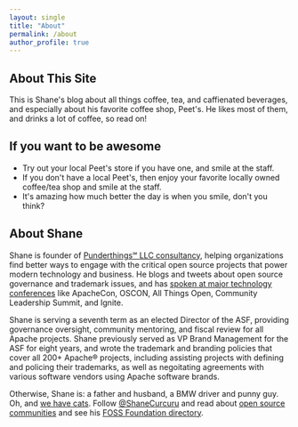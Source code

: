 ```yaml
---
layout: single
title: "About"
permalink: /about
author_profile: true
---
```


## About This Site

This is Shane's blog about all things coffee, tea, and caffienated beverages, and especially about his favorite coffee shop, Peet's.  He likes most of them, and drinks a lot of coffee, so read on!

## If you want to be awesome

  - Try out your local Peet's store if you have one, and smile at the staff.
  - If you don't have a local Peet's, then enjoy your favorite locally owned coffee/tea shop and smile at the staff.
  - It's amazing how much better the day is when you smile, don't you think?

## About Shane

Shane is founder of [Punderthings℠ LLC consultancy](http://punderthings.com/), helping organizations find better ways to engage with the critical open source projects that power modern technology and business.  He blogs and tweets about open source governance and trademark issues, and has [spoken at major technology conferences](http://ShaneSlides.com/) like ApacheCon, OSCON, All Things Open, Community Leadership Summit, and Ignite.

Shane is serving a seventh term as an elected Director of the ASF, providing governance oversight, community mentoring, and fiscal review for all Apache projects.  Shane previously served as VP Brand Management for the ASF for eight years, and wrote the trademark and branding policies that cover all 200+ Apache® projects, including assisting projects with defining and policing their trademarks, as well as negoitating agreements with various software vendors using Apache software brands.  

Otherwise, Shane is: a father and husband, a BMW driver and punny guy. Oh, and [we have cats](https://www.instagram.com/shanecurcuru/). Follow [@ShaneCurcuru](https://twitter.com/shanecurcuru) and read about [open source communities](http://CommunityOverCode.com) and see his [FOSS Foundation directory](http://ChooseAFoundation.com).